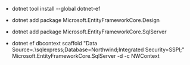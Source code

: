 * dotnet tool install --global dotnet-ef
* dotnet add package Microsoft.EntityFrameworkCore.Design
* dotnet add package Microsoft.EntityFrameworkCore.SqlServer

* dotnet ef dbcontext scaffold "Data Source=.\sqlexpress;Database=Northwind;Integrated Security=SSPI;" Microsoft.EntityFrameworkCore.SqlServer -d -c NWContext
